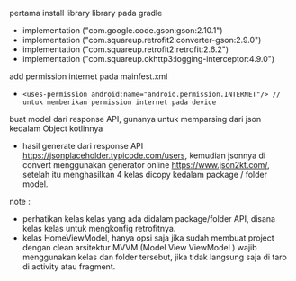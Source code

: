 pertama install library library pada gradle
 * implementation ("com.google.code.gson:gson:2.10.1")
 * implementation ("com.squareup.retrofit2:converter-gson:2.9.0")
 * implementation ("com.squareup.retrofit2:retrofit:2.6.2")
 * implementation ("com.squareup.okhttp3:logging-interceptor:4.9.0")

add permission internet pada mainfest.xml
*     <uses-permission android:name="android.permission.INTERNET"/> // untuk memberikan permission internet pada device

buat model dari response API, gunanya untuk memparsing dari json kedalam Object kotlinnya
 * hasil generate dari response API https://jsonplaceholder.typicode.com/users, kemudian jsonnya di convert menggunakan generator online https://www.json2kt.com/, setelah itu menghasilkan 4 kelas dicopy kedalam package / folder model.

note : 
* perhatikan kelas kelas yang ada didalam package/folder API, disana kelas kelas untuk mengkonfig retrofitnya.
* kelas HomeViewModel, hanya opsi saja jika sudah membuat project dengan clean arsitektur MVVM (Model View ViewModel ) wajib menggunakan kelas dan folder tersebut, jika tidak langsung saja di taro di activity atau fragment.
  
